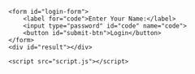 
<!DOCTYPE html>
<html>
<head>
	<title>Love</title>
	<link rel="stylesheet" href="style.css">
</head>
<body>
	
	<form id="login-form">
		<label for="code">Enter Your Name:</label>
		<input type="password" id="code" name="code">
		<button id="submit-btn">Login</button>
	</form>
	<div id="result"></div>

	<script src="script.js"></script>
</body>
</html>
